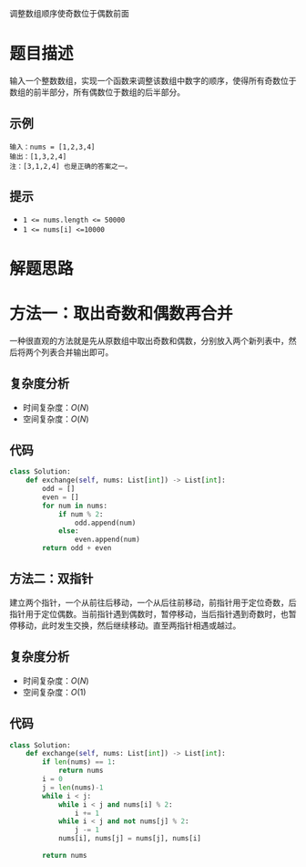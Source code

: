 调整数组顺序使奇数位于偶数前面

# 题目描述

输入一个整数数组，实现一个函数来调整该数组中数字的顺序，使得所有奇数位于数组的前半部分，所有偶数位于数组的后半部分。

## 示例

```
输入：nums = [1,2,3,4]
输出：[1,3,2,4] 
注：[3,1,2,4] 也是正确的答案之一。
```

## 提示

- `1 <= nums.length <= 50000`
- `1 <= nums[i] <=10000`

# 解题思路

# 方法一：取出奇数和偶数再合并

一种很直观的方法就是先从原数组中取出奇数和偶数，分别放入两个新列表中，然后将两个列表合并输出即可。

## 复杂度分析

- 时间复杂度：$O(N)$
- 空间复杂度：$O(N)$

## 代码

```python
class Solution:
    def exchange(self, nums: List[int]) -> List[int]:
        odd = []
        even = []
        for num in nums:
            if num % 2:
                odd.append(num)
            else:
                even.append(num)
        return odd + even
```

## 方法二：双指针

建立两个指针，一个从前往后移动，一个从后往前移动，前指针用于定位奇数，后指针用于定位偶数。当前指针遇到偶数时，暂停移动，当后指针遇到奇数时，也暂停移动，此时发生交换，然后继续移动。直至两指针相遇或越过。

## 复杂度分析

- 时间复杂度：$O(N)$
- 空间复杂度：$O(1)$

## 代码

```python
class Solution:
    def exchange(self, nums: List[int]) -> List[int]:
        if len(nums) == 1:
            return nums
        i = 0
        j = len(nums)-1
        while i < j:
            while i < j and nums[i] % 2:
                i += 1
            while i < j and not nums[j] % 2:
                j -= 1
            nums[i], nums[j] = nums[j], nums[i]
        
        return nums
```

